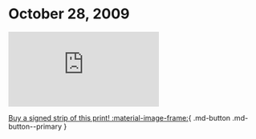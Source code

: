 # October 28, 2009

![](https://www.achewood.com/comic.php?date=10282009)

[Buy a signed strip of this print! :material-image-frame:](https://achewood-holiday-pop-up.myshopify.com/products/strip#10282009){ .md-button .md-button--primary }
